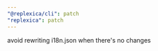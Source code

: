 ```yaml
---
"@replexica/cli": patch
"replexica": patch
---
```


avoid rewriting i18n.json when there's no changes
